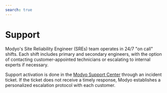 ```yaml
---
search: true
---
```


# Support

Modyo's Site Reliability Engineer (SREs) team operates in 24/7 "on call" shifts. Each shift includes primary and secondary engineers, with the option of contacting customer-appointed technicians or escalating to internal experts if necessary.

Support activation is done in the [Modyo Support Center](https://support.modyo.com) through an incident ticket. If the ticket does not receive a timely response, Modyo establishes a personalized escalation protocol with each customer.